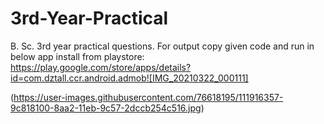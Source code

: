 # 3rd-Year-Practical
B. Sc. 3rd year practical questions. For output copy given code and run in below app install from playstore: https://play.google.com/store/apps/details?id=com.dztall.ccr.android.admob![IMG_20210322_000111]

(https://user-images.githubusercontent.com/76618195/111916357-9c818100-8aa2-11eb-9c57-2dccb254c516.jpg)
